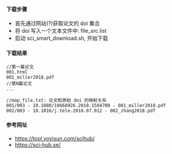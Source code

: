 
#### 下载步骤
- 首先通过网站(?)获取论文的  doi 集合
- 将 doi 写入一个文本文件中: file_src.list
- 启动 sci_smart_download.sh, 开始下载

#### 下载结果
```
//第一篇论文
001.html
001_miller2018.pdf
//第N篇论文
...

//map_file.txt: 论文和原始 doi 的映射关系
001/003 - 10.1080/10668926.2018.1504700 - 001_miller2018.pdf
002/003 - 10.1016/j.tele.2018.07.012 - 002_zhang2018.pdf
```

#### 参考网址
- https://tool.yovisun.com/scihub/
- https://sci-hub.se/
